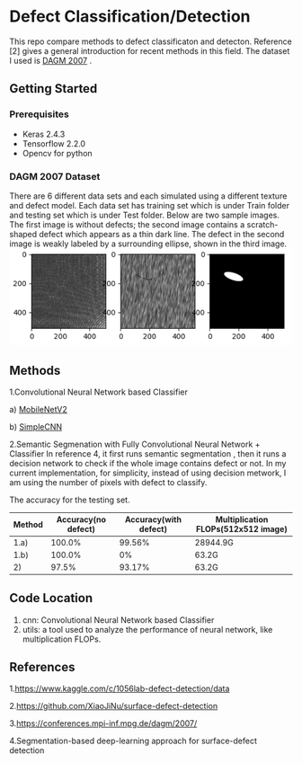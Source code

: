 # Defect Classification/Detection
This repo compare methods to defect classificaton and detecton. Reference [2] gives a general introduction for recent methods in this field. The dataset I used is [DAGM 2007](https://conferences.mpi-inf.mpg.de/dagm/2007/prizes.html) . 


## Getting Started

### Prerequisites
* Keras 2.4.3
* Tensorflow 2.2.0
* Opencv for python

### DAGM 2007 Dataset
There are 6 different data sets and each simulated using a different texture and defect model. Each data set has training set which is under Train folder and testing set which is under Test folder.  Below are two sample images. The first image is without defects; the second image contains a scratch-shaped defect which appears as a thin dark line. The defect in the second image is weakly labeled by a surrounding ellipse, shown in the third image. 
![](defect_mask.png) 

## Methods
1.Convolutional Neural Network based Classifier

a) [MobileNetV2](https://github.com/cvipdnn/defect_detection/tree/master/cnn/mobilenetv2)

b) [SimpleCNN](https://github.com/cvipdnn/defect_detection/tree/master/cnn/simplecnn) 

2.Semantic Segmenation with Fully Convolutional Neural Network + Classifier 
In reference 4, it first runs semantic segmentation , then it runs a decision network to check if the whole image contains defect or not. In my current implementation, for simplicity, instead of using decision metwork, I am using the number of pixels with defect to classify. 

 
The accuracy for the testing set. 

Method |Accuracy(no defect)  | Accuracy(with defect)  | Multiplication FLOPs(512x512 image) 
--- | --- | --- | ---
1.a) | 100.0% | 99.56%|  28944.9G
1.b)| 100.0% | 0% | 63.2G 
2) | 97.5% | 93.17%  |  63.2G

## Code Location
1. cnn: Convolutional Neural Network based Classifier
2. utils: a tool used to analyze the performance of neural network, like multiplication FLOPs. 



## References
1.https://www.kaggle.com/c/1056lab-defect-detection/data

2.https://github.com/XiaoJiNu/surface-defect-detection

3.https://conferences.mpi-inf.mpg.de/dagm/2007/

4.Segmentation-based deep-learning approach for surface-defect detection

